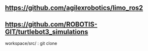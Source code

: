 
## https://github.com/agilexrobotics/limo_ros2

## https://github.com/ROBOTIS-GIT/turtlebot3_simulations


workspace/src/  : git clone 
